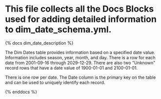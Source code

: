# This file collects all the Docs Blocks used for adding detailed information to dim_date_schema.yml.

{% docs dim_date_description %}

The Dim Dates table provides information based on a specified date value. Information includes season, year, month, and day. There is a row for each date from 2001-09-16 through 2029-12-29. There are also two "Unknown" record rows that have a date value of 1900-01-01 and 2100-01-01.

There is one row per date. The Date column is the primary key on the table and can be used to uniquely identify each record.

{% enddocs %}